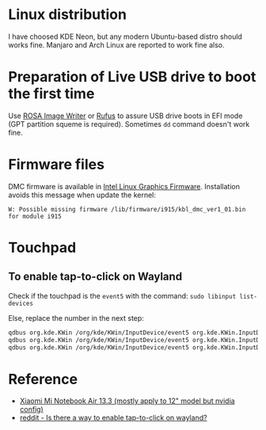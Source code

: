 # Linux distribution

I have choosed KDE Neon, but any modern Ubuntu-based distro should works fine. Manjaro and Arch Linux are reported to work fine also.

# Preparation of Live USB drive to boot the first time

Use [ROSA Image Writer](http://wiki.rosalab.ru/en/index.php/Blog:ROSA_Planet/ROSA_Image_Writer) or [Rufus](https://rufus.akeo.ie/) to assure USB drive boots in EFI mode (GPT partition squeme is required). Sometimes `dd` command doesn't work fine.

# Firmware files

DMC firmware is available in [Intel Linux Graphics Firmware](https://01.org/linuxgraphics/downloads/firmware). Installation avoids this message when update the kernel:
```
W: Possible missing firmware /lib/firmware/i915/kbl_dmc_ver1_01.bin for module i915
```

# Touchpad

## To enable tap-to-click on Wayland

Check if the touchpad is the `event5` with the command: `sudo libinput list-devices`

Else, replace the number in the next step:
```sh
qdbus org.kde.KWin /org/kde/KWin/InputDevice/event5 org.kde.KWin.InputDevice.tapToClick true
qdbus org.kde.KWin /org/kde/KWin/InputDevice/event5 org.kde.KWin.InputDevice.pointerAccelerationProfileAdaptive true
qdbus org.kde.KWin /org/kde/KWin/InputDevice/event5 org.kde.KWin.InputDevice.pointerAcceleration 0.5
```

# Reference

- [Xiaomi Mi Notebook Air 13.3 (mostly apply to 12" model but nvidia config)](https://wiki.archlinux.org/index.php/Xiaomi_Mi_Notebook_Air_13.3)
- [reddit - Is there a way to enable tap-to-click on wayland?](https://www.reddit.com/r/kde/comments/a4i9fy/is_there_a_way_to_enable_taptoclick_on_wayland/)